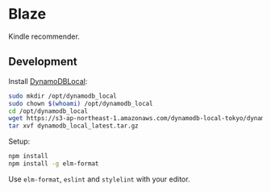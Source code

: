 # Blaze

Kindle recommender.

## Development

Install [DynamoDBLocal](http://docs.aws.amazon.com/amazondynamodb/latest/developerguide/DynamoDBLocal.html):

``` sh
sudo mkdir /opt/dynamodb_local
sudo chown $(whoami) /opt/dynamodb_local
cd /opt/dynamodb_local
wget https://s3-ap-northeast-1.amazonaws.com/dynamodb-local-tokyo/dynamodb_local_latest.tar.gz
tar xvf dynamodb_local_latest.tar.gz
```

Setup:

```sh
npm install
npm install -g elm-format
```

Use `elm-format`, `eslint` and `stylelint` with your editor.
